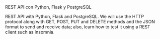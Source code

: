 REST API con Python, Flask y PostgreSQL

REST API with Python, Flask and PostgreSQL. We will use the HTTP protocol along with GET, POST, PUT and DELETE methods and the JSON format to send and receive data; also, learn how to test it using a REST client such as Insomnia.
